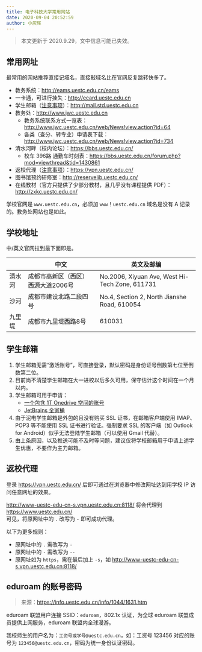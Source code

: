 ```yaml
---
title: 电子科技大学常用网站
date: 2020-09-04 20:52:59
author: 小灰晖
---
```


> 本文更新于 2020.9.29，文中信息可能已失效。

## 常用网址

最常用的网站推荐直接记域名，直接敲域名比在官网反复跳转快多了。

* 教务系统：http://eams.uestc.edu.cn/eams
* 一卡通，可进行挂失：http://ecard.uestc.edu.cn
* 学生邮箱（[注意事项](#学生邮箱)）：http://mail.std.uestc.edu.cn
* 教务处：http://www.jwc.uestc.edu.cn
  * 教务系统联系方式一览表：http://www.jwc.uestc.edu.cn/web/News!view.action?id=64
  * 各类（查分、转专业）申请表下载：http://www.jwc.uestc.edu.cn/web/News!view.action?id=734
* 清水河畔（校内论坛）：https://bbs.uestc.edu.cn/
  * 校车 396路 通勤车时刻表：https://bbs.uestc.edu.cn/forum.php?mod=viewthread&tid=1430861
* 返校代理（[注意事项](#返校代理)）：https://vpn.uestc.edu.cn/
* 图书馆预约研修室：http://reservelib.uestc.edu.cn/
* 在线教材（官方只提供了少部分教材，且几乎没有课程提供 PDF）：http://zxkc.uestc.edu.cn/

学校官网是 `www.uestc.edu.cn`，必须加 `www`！`uestc.edu.cn` 域名是没有 A 记录的。教务处网站也是如此。

## 学校地址

中/英文官网拉到最下面即是。

||中文|英文及邮编
-|-|-
清水河|成都市高新区（西区）西源大道2006号|No.2006, Xiyuan Ave, West Hi-Tech Zone, 611731
沙河|成都市建设北路二段四号|No.4, Section 2, North Jianshe Road, 610054
九里堤|成都市九里堤西路8号|610031

## 学生邮箱

1. 学生邮箱无需“激活账号”，可直接登录，默认密码是身份证号倒数第七位至倒数第二位。
2. 目前尚不清楚学生邮箱在大一进校以后多久可用，保守估计这个时间在一个月以内。
3. 学生邮箱可用于申请：
   * [一个包含 1T Onedrive 空间的账号](https://www.microsoft.com/zh-cn/education/products/office)
   * [JetBrains 全家桶](https://www.jetbrains.com/student/)
4. 由于泥电学生邮箱是外包的且没有购买 SSL 证书，在邮箱客户端使用 IMAP、POP3 等不能使用 SSL 证书进行验证。强制要求 SSL 的客户端（如 Outlook for Android）似乎无法登陆学生邮箱（可以使用 Gmail 代替）。
5. 由上条原因，以及推送可能不及时等问题，建议仅将学校邮箱用于申请上述学生优惠，不要作为主力邮箱。

## 返校代理

登录 https://vpn.uestc.edu.cn/ 后即可通过在浏览器中修改网址达到用学校 IP 访问任意网址的效果。

http://www-uestc-edu-cn-s.vpn.uestc.edu.cn:8118/ 将会代理到 https://www.uestc.edu.cn/  
可见，将原网址中的 `.` 改写为 `-` 即可成功代理。

以下为更多规则：
* 原网址中的 `.` 需改写为 `-`
* 原网址中的 `-` 需改写为 `--`
* 原网址如为 `https`，需在最后加上 `-s`，如 http://www-uestc-edu-cn-s.vpn.uestc.edu.cn:8118/

## eduroam 的账号密码

> 来源：https://info.uestc.edu.cn/info/1044/1631.htm

eduroam 联盟用户连接 SSID：`eduroam`，802.1x 认证，为全球 eduroam 联盟成员提供上网服务，eduroam 联盟内全球漫游。

我校师生的用户名为：`工资号或学号@uestc.edu.cn`，如：工资号 123456 对应的账号为 `123456@uestc.edu.cn`，密码为统一身份认证密码。
